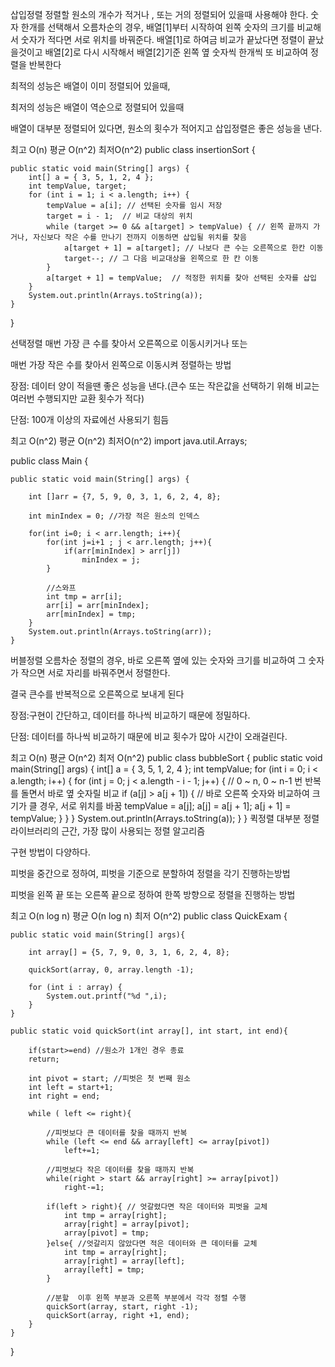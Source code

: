 삽입정렬
정렬할 원소의 개수가 적거나 , 또는 거의 정렬되어 있을때 사용해야 한다. 숫자 한개를 선택해서 오름차순의 경우, 배열[1]부터 시작하여 왼쪽 숫자의 크기를 비교해서 숫자가 적다면 서로 위치를 바꿔준다. 배열[1]로 하여금 비교가 끝났다면 정렬이 끝났을것이고 배열[2]로 다시 시작해서 배열[2]기준 왼쪽 옆 숫자씩 한개씩 또 비교하여 정렬을 반복한다

최적의 성능은 배열이 이미 정렬되어 있을때,

최저의 성능은 배열이 역순으로 정렬되어 있을때

배열이 대부분 정렬되어 있다면, 원소의 횟수가 적어지고 삽입정렬은 좋은 성능을 낸다.

최고 O(n)	평균 O(n^2)	최저O(n^2)
public class insertionSort {

	public static void main(String[] args) {
		int[] a = { 3, 5, 1, 2, 4 };
		int tempValue, target;
		for (int i = 1; i < a.length; i++) {
			tempValue = a[i]; // 선택된 숫자를 임시 저장
			target = i - 1;  // 비교 대상의 위치
			while (target >= 0 && a[target] > tempValue) { // 왼쪽 끝까지 가거나, 자신보다 작은 수를 만나기 전까지 이동하면 삽입될 위치를 찾음
				a[target + 1] = a[target]; // 나보다 큰 수는 오른쪽으로 한칸 이동
				target--; // 그 다음 비교대상을 왼쪽으로 한 칸 이동
			}
			a[target + 1] = tempValue;  // 적정한 위치를 찾아 선택된 숫자를 삽입
		}
		System.out.println(Arrays.toString(a));
	}
}

선택정렬
매번 가장 큰 수를 찾아서 오른쪽으로 이동시키거나 또는

매번 가장 작은 수를 찾아서 왼쪽으로 이동시켜 정렬하는 방법

장점: 데이터 양이 적을땐 좋은 성능을 낸다.(큰수 또는 작은값을 선택하기 위해 비교는 여러번 수행되지만 교환 횟수가 적다)

단점: 100개 이상의 자료에선 사용되기 힘듬

최고 O(n^2)	평균 O(n^2)	최저O(n^2)
import java.util.Arrays;

public class Main {
    
    public static void main(String[] args) {
        
        int []arr = {7, 5, 9, 0, 3, 1, 6, 2, 4, 8};
        
        int minIndex = 0; //가장 적은 원소의 인덱스
        
        for(int i=0; i < arr.length; i++){
            for(int j=i+1 ; j < arr.length; j++){
                if(arr[minIndex] > arr[j])
                    minIndex = j;
            }
            
            //스와프
            int tmp = arr[i];
            arr[i] = arr[minIndex];
            arr[minIndex] = tmp;
        }
        System.out.println(Arrays.toString(arr));
    }


버블정렬
오름차순 정렬의 경우, 바로 오른쪽 옆에 있는 숫자와 크기를 비교하여 그 숫자가 작으면 서로 자리를 바꿔주면서 정렬한다.

결국 큰수를 반복적으로 오른쪽으로 보내게 된다

장점:구현이 간단하고, 데이터를 하나씩 비교하기 때문에 정밀하다.

단점: 데이터를 하나씩 비교하기 때문에 비교 횟수가 많아 시간이 오래걸린다.

최고 O(n)	평균 O(n^2)	최저 O(n^2)
public class bubbleSort {
	public static void main(String[] args) {
		int[] a = { 3, 5, 1, 2, 4 };
		int tempValue;
		for (int i = 0; i < a.length; i++) {
			for (int j = 0; j < a.length - i - 1; j++) { // 0 ~ n, 0 ~ n-1 번 반복를 돌면서 바로 옆 숫자릴 비교
				if (a[j] > a[j + 1]) {  // 바로 오른쪽 숫자와 비교하여 크기가 클 경우, 서로 위치를 바꿈
					tempValue = a[j];
					a[j] = a[j + 1];
					a[j + 1] = tempValue;
				}
			}
		}
		System.out.println(Arrays.toString(a));
	}
}
퀵정렬
대부분 정렬 라이브러리의 근간, 가장 많이 사용되는 정렬 알고리즘

구현 방법이 다양하다.

피벗을 중간으로 정하여, 피벗을 기준으로 분할하여 정렬을 각기 진행하는방법

피벗을 왼쪽 끝 또는 오른쪽 끝으로 정하여 한쪽 방향으로 정렬을 진행하는 방법

최고 O(n log n)	평균 O(n log n)	최저 O(n^2)
public class QuickExam {
    
    public static void main(String[] args){
        
        int array[] = {5, 7, 9, 0, 3, 1, 6, 2, 4, 8};
        
        quickSort(array, 0, array.length -1);
        
        for (int i : array) {
            System.out.printf("%d ",i);
        }
    }
    
    public static void quickSort(int array[], int start, int end){
        
        if(start>=end) //원소가 1개인 경우 종료
        return;
        
        int pivot = start; //피벗은 첫 번째 원소
        int left = start+1;
        int right = end;
        
        while ( left <= right){
            
            //피벗보다 큰 데이터를 찾을 때까지 반복
            while (left <= end && array[left] <= array[pivot])
                left+=1;
            
            //피벗보다 작은 데이터를 찾을 때까지 반복
            while(right > start && array[right] >= array[pivot])
                right-=1;
            
            if(left > right){ // 엇갈렸다면 작은 데이터와 피벗을 교체
                int tmp = array[right];
                array[right] = array[pivot];
                array[pivot] = tmp;
            }else{ //엇갈리지 않았다면 적은 데이터와 큰 데이터를 교체
                int tmp = array[right];
                array[right] = array[left];
                array[left] = tmp;
            }
            
            //분할  이후 왼쪽 부분과 오른쪽 부분에서 각각 정렬 수행
            quickSort(array, start, right -1);
            quickSort(array, right +1, end);
        }
    }
}
